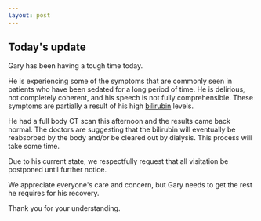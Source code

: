 ```yaml
---
layout: post
---
```


## Today's update

Gary has been having a tough time today.

He is experiencing some of the symptoms that are commonly seen in patients who have been sedated for a long period of time. He is delirious, not completely coherent, and his speech is not fully comprehensible. These symptoms are partially a result of his high [bilirubin](https://www.webmd.com/a-to-z-guides/bilirubin-test#1) levels.

He had a full body CT scan this afternoon and the results came back normal. The doctors are suggesting that the bilirubin will eventually be reabsorbed by the body and/or be cleared out by dialysis. This process will take some time.

Due to his current state, we respectfully request that all visitation be postponed until further notice.

We appreciate everyone's care and concern, but Gary needs to get the rest he requires for his recovery.

Thank you for your understanding.
